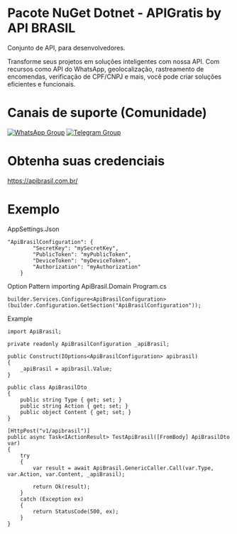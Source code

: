 # Pacote NuGet Dotnet - APIGratis by API BRASIL
Conjunto de API, para desenvolvedores.

Transforme seus projetos em soluções inteligentes com nossa API. Com recursos como API do WhatsApp, geolocalização, rastreamento de encomendas, verificação de CPF/CNPJ e mais, você pode criar soluções eficientes e funcionais.

# Canais de suporte (Comunidade)
[![WhatsApp Group](https://img.shields.io/badge/WhatsApp-Group-25D366?logo=whatsapp)](https://chat.whatsapp.com/KsPendingrUGIPWvUBYAjI1ogaGs)
[![Telegram Group](https://img.shields.io/badge/Telegram-Group-32AFED?logo=telegram)](https://t.me/apigratisoficial)

# Obtenha suas credenciais
https://apibrasil.com.br/

# Exemplo 

AppSettings.Json
```
"ApiBrasilConfiguration": {
        "SecretKey": "mySecretKey",
        "PublicToken": "myPublicToken",
        "DeviceToken": "myDeviceToken",
        "Authorization": "myAuthorization"
    }
```

Option Pattern importing ApiBrasil.Domain
Program.cs
```
builder.Services.Configure<ApiBrasilConfiguration>(builder.Configuration.GetSection("ApiBrasilConfiguration"));
```

Example
```
import ApiBrasil;

private readonly ApiBrasilConfiguration _apiBrasil;

public Construct(IOptions<ApiBrasilConfiguration> apibrasil)
{
    _apiBrasil = apibrasil.Value;
}

public class ApiBrasilDto
{
    public string Type { get; set; }
    public string Action { get; set; }
    public object Content { get; set; }
}

[HttpPost("v1/apibrasil")]
public async Task<IActionResult> TestApiBrasil([FromBody] ApiBrasilDto var)
{
    try
    {
        var result = await ApiBrasil.GenericCaller.Call(var.Type, var.Action, var.Content, _apiBrasil);

        return Ok(result);
    }
    catch (Exception ex)
    {
        return StatusCode(500, ex);
    }
}
```
